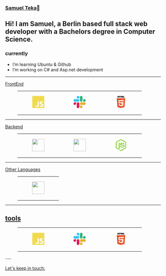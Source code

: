 ###  [Samuel Teka](https://www.https://github.com/samuellmfa)👋
Hi! I am Samuel, a Berlin based full stack web developer with a Bachelors degree in Computer Science.
---
### currently 
- I’m learning Ubuntu & Github
- I’m  working on C# and Asp.net development
---

  
[FrontEnd](https://github.com/samuellmfa#frontend)
  <figure>
<table cellspacing="0" cellpadding="0" border=0>
    <tr>
      <td>
        <figure><img src="https://raw.githubusercontent.com/devicons/devicon/c5378d6c2510ffa0b3e4475af95618a8048d6cf1/icons/javascript/javascript-plain.svg" width="40" height="40"> </figure></td>
      <td>
        <figure>
    <img src="https://raw.githubusercontent.com/devicons/devicon/master/icons/slack/slack-original.svg" width="40 height="40"></figure>
        </td>
      <td>
        <figure>
    <img src="https://raw.githubusercontent.com/devicons/devicon/c5378d6c2510ffa0b3e4475af95618a8048d6cf1/icons/html5/html5-original-wordmark.svg" width="40" height="40">
</figure>
        </td>
    </tr>
  </table>
          </figure>
   
---

[Backend](https://github.com/samuellmfa#frontend)
<figure>
  <table>
    <tr>
      <td><figure><img src="https://camo.githubusercontent.com/a30c26e9ffad4c4379b2b178319fb740c78092e6f1d616c5bbc0d4aca27f5bf7/68747470733a2f2f63646e2e6a7364656c6976722e6e65742f67682f64657669636f6e732f64657669636f6e2f69636f6e732f7562756e74752f7562756e74752d706c61696e2d776f72646d61726b2e737667" width="40" height="40"></figure></td>
      <td><figure>
    <img src="https://img-prod-cms-rt-microsoft-com.akamaized.net/cms/api/am/imageFileData/RE1Mu3b?ver=5c31" width="40" height="40">
    </figure></td>
     <td><figure><img src="https://raw.githubusercontent.com/devicons/devicon/c5378d6c2510ffa0b3e4475af95618a8048d6cf1/icons/nodejs/nodejs-original.svg" width="40" height="40"></figure></td>
    </tr>
  </table>
</figure> 

---

[Other Languages](https://github.com/samuellmfa#frontend)
          
 <figure>
  <table>
    <tr>
      <td>
      <figure>
      <img src="https://camo.githubusercontent.com/1866f4f76bdaabac12b1a21e8eb5d9843e5eeb2beef87b6ae2274ab56f2c25ce/68747470733a2f2f63646e2e6a7364656c6976722e6e65742f67682f64657669636f6e732f64657669636f6e2f69636f6e732f656d626564646564632f656d626564646564632d6f726967696e616c2e737667" width="40" height="40"></figure>
      </td>
 </tr>
  </table>
 </figure> 
 
---

[tools](https://github.com/samuellmfa#frontend)
---
<figure>
<table cellspacing="0" cellpadding="0" border=0>
    <tr>
      <td>
        <figure><img src="https://raw.githubusercontent.com/devicons/devicon/c5378d6c2510ffa0b3e4475af95618a8048d6cf1/icons/javascript/javascript-plain.svg" width="40" height="40"> </figure></td>
      <td>
        <figure>
    <img src="https://raw.githubusercontent.com/devicons/devicon/master/icons/slack/slack-original.svg" width="40 height="40"></figure>
        </td>
      <td>
        <figure>
    <img src="https://raw.githubusercontent.com/devicons/devicon/c5378d6c2510ffa0b3e4475af95618a8048d6cf1/icons/html5/html5-original-wordmark.svg" width="40" height="40">
</figure>
        </td>
    </tr>
  </table>
          </figure>
 --- 
 
[Let's keep in touch:](https://github.com/samuellmfa#frontend)
